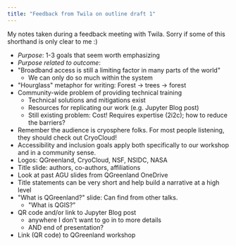 ```yaml
---
title: "Feedback from Twila on outline draft 1"
---
```


My notes taken during a feedback meeting with Twila. Sorry if some of this shorthand is
only clear to me :)

* *Purpose*: 1-3 goals that seem worth emphasizing
* *Purpose related to outcome*: 
* "Broadband access is still a limiting factor in many parts of the world"
    * We can only do so much within the system
* "Hourglass" metaphor for writing: Forest -> trees -> forest
* Community-wide problem of providing technical training
    * Technical solutions and mitigations exist
    * Resources for replicating our work (e.g. Jupyter Blog post)
    * Still existing problem: Cost! Requires expertise (2i2c); how to reduce the
      barriers?
* Remember the audience is cryosphere folks. For most people listening, they should
  check out CryoCloud!
* Accessibility and inclusion goals apply both specifically to our workshop and in a
  community sense.
* Logos: QGreenland, CryoCloud, NSF, NSIDC, NASA
* Title slide: authors, co-authors, affiliations
* Look at past AGU slides from QGreenland OneDrive
* Title statements can be very short and help build a narrative at a high level
* "What is QGreenland?" slide: Can find from other talks.
    * "What is QGIS?"
* QR code and/or link to Jupyter Blog post
    * anywhere I don't want to go in to more details
    * AND end of presentation?
* Link (QR code) to QGreenland workshop
